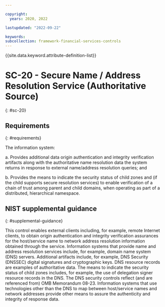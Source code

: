 ```yaml
---

copyright:
  years: 2020, 2022

lastupdated: "2022-09-22"

keywords: 
subcollection: framework-financial-services-controls
---
```


{{site.data.keyword.attribute-definition-list}}

# SC-20 - Secure Name / Address Resolution Service (Authoritative Source)
{: #sc-20}

## Requirements
{: #requirements}

The information system:

a. Provides additional data origin authentication and integrity verification artifacts along with the authoritative name resolution data the system returns in response to external name/address resolution queries; and

b. Provides the means to indicate the security status of child zones and (if the child supports secure resolution services) to enable verification of a chain of trust among parent and child domains, when operating as part of a distributed, hierarchical namespace.

## NIST supplemental guidance
{: #supplemental-guidance}

This control enables external clients including, for example, remote Internet clients, to obtain origin authentication and integrity verification assurances for the host/service name to network address resolution information obtained through the service. Information systems that provide name and address resolution services include, for example, domain name system (DNS) servers. Additional artifacts include, for example, DNS Security (DNSSEC) digital signatures and cryptographic keys. DNS resource records are examples of authoritative data. The means to indicate the security status of child zones includes, for example, the use of delegation signer resource records in the DNS. The DNS security controls reflect (and are referenced from) OMB Memorandum 08-23. Information systems that use technologies other than the DNS to map between host/service names and network addresses provide other means to assure the authenticity and integrity of response data.

